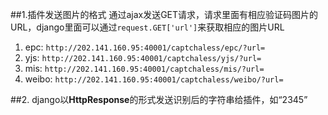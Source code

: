 ##1.插件发送图片的格式
通过ajax发送GET请求，请求里面有相应验证码图片的URL，django里面可以通过`request.GET['url']`来获取相应的图片URL
 1. epc: `http://202.141.160.95:40001/captchaless/epc/?url=`
 2. yjs: `http://202.141.160.95:40001/captchaless/yjs/?url=`
 3. mis: `http://202.141.160.95:40001/captchaless/mis/?url=`
 4. weibo: `http://202.141.160.95:40001/captchaless/weibo/?url=`

##2. django以**HttpResponse**的形式发送识别后的字符串给插件，如“2345”

